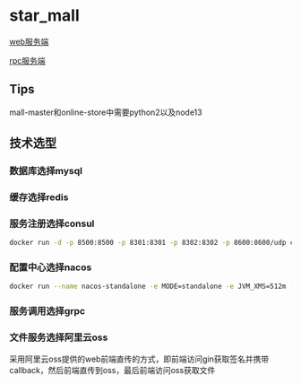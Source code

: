 # star_mall

[web服务端](backend/README.md)

[rpc服务端](srvs/README.md)


## Tips
mall-master和online-store中需要python2以及node13



## 技术选型

### 数据库选择mysql

### 缓存选择redis

### 服务注册选择consul
```bash
docker run -d -p 8500:8500 -p 8301:8301 -p 8302:8302 -p 8600:8600/udp consul consul agent -dev -client=0.0.0.0
```

### 配置中心选择nacos
```bash
docker run --name nacos-standalone -e MODE=standalone -e JVM_XMS=512m -e JVM_XMX=512m -e JVM_XMN=256m -p 8848:8848 -p 9848:9848 -p 9849:9849 -d nacos/nacos-server:latest
```

### 服务调用选择grpc

### 文件服务选择阿里云oss
采用阿里云oss提供的web前端直传的方式，即前端访问gin获取签名并携带callback，然后前端直传到oss，最后前端访问oss获取文件

